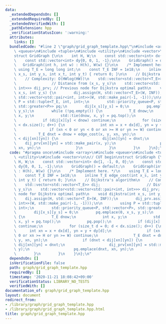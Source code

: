 ```yaml
---
data:
  _extendedDependsOn: []
  _extendedRequiredBy: []
  _extendedVerifiedWith: []
  _pathExtension: hpp
  _verificationStatusIcon: ':warning:'
  attributes:
    links: []
  bundledCode: "#line 2 \"graph/grid_graph_template.hpp\"\n#include <array>\n#include\
    \ <queue>\n#include <tuple>\n#include <utility>\n#include <vector>\n\n// CUT begin\n\
    struct GridGraph {\n\n    int H, W;\n    const std::vector<int> dx{1, -1, 0, 0};\n\
    \    const std::vector<int> dy{0, 0, 1, -1};\n\n    GridGraph() = default;\n \
    \   GridGraph(int h, int w) : H(h), W(w) {}\n\n    /* Implement here. */\n   \
    \ using T_E = long long int;\n    const T_E INF = 1e18;\n    inline T_E edge_cost(int\
    \ x_s, int y_s, int x_t, int y_t) { return 0; }\n\n    // Dijkstra's algorithm\n\
    \    // Complexity: O(HWlog(HW))\n    std::vector<std::vector<T_E>> dij;     \
    \                // Distance from (x_s, y_s)\n    std::vector<std::vector<std::pair<int,\
    \ int>>> dij_prv; // Previous node for Dijkstra optimal path\n    void dijkstra(int\
    \ x_s, int y_s) {\n        dij.assign(H, std::vector<T_E>(W, INF));\n        dij_prv.assign(H,\
    \ std::vector<std::pair<int, int>>(W, std::make_pair(-1, -1)));\n\n        using\
    \ P = std::tuple<T_E, int, int>;\n        std::priority_queue<P, std::vector<P>,\
    \ std::greater<P>> pq;\n        dij[x_s][y_s] = 0;\n        pq.emplace(0, x_s,\
    \ y_s);\n        while (!pq.empty()) {\n            T_E dnow;\n            int\
    \ x, y;\n            std::tie(dnow, x, y) = pq.top();\n            pq.pop();\n\
    \            if (dij[x][y] < dnow) continue;\n            for (size_t d = 0; d\
    \ < dx.size(); d++) {\n                int xn = x + dx[d], yn = y + dy[d];\n \
    \               if (xn < 0 or yn < 0 or xn >= H or yn >= W) continue;\n      \
    \          T_E dnxt = dnow + edge_cost(x, y, xn, yn);\n                if (dnxt\
    \ < dij[xn][yn]) {\n                    dij[xn][yn] = dnxt;\n                \
    \    dij_prv[xn][yn] = std::make_pair(x, y);\n                    pq.emplace(dnxt,\
    \ xn, yn);\n                }\n            }\n        }\n    }\n};\n"
  code: "#pragma once\n#include <array>\n#include <queue>\n#include <tuple>\n#include\
    \ <utility>\n#include <vector>\n\n// CUT begin\nstruct GridGraph {\n\n    int\
    \ H, W;\n    const std::vector<int> dx{1, -1, 0, 0};\n    const std::vector<int>\
    \ dy{0, 0, 1, -1};\n\n    GridGraph() = default;\n    GridGraph(int h, int w)\
    \ : H(h), W(w) {}\n\n    /* Implement here. */\n    using T_E = long long int;\n\
    \    const T_E INF = 1e18;\n    inline T_E edge_cost(int x_s, int y_s, int x_t,\
    \ int y_t) { return 0; }\n\n    // Dijkstra's algorithm\n    // Complexity: O(HWlog(HW))\n\
    \    std::vector<std::vector<T_E>> dij;                     // Distance from (x_s,\
    \ y_s)\n    std::vector<std::vector<std::pair<int, int>>> dij_prv; // Previous\
    \ node for Dijkstra optimal path\n    void dijkstra(int x_s, int y_s) {\n    \
    \    dij.assign(H, std::vector<T_E>(W, INF));\n        dij_prv.assign(H, std::vector<std::pair<int,\
    \ int>>(W, std::make_pair(-1, -1)));\n\n        using P = std::tuple<T_E, int,\
    \ int>;\n        std::priority_queue<P, std::vector<P>, std::greater<P>> pq;\n\
    \        dij[x_s][y_s] = 0;\n        pq.emplace(0, x_s, y_s);\n        while (!pq.empty())\
    \ {\n            T_E dnow;\n            int x, y;\n            std::tie(dnow,\
    \ x, y) = pq.top();\n            pq.pop();\n            if (dij[x][y] < dnow)\
    \ continue;\n            for (size_t d = 0; d < dx.size(); d++) {\n          \
    \      int xn = x + dx[d], yn = y + dy[d];\n                if (xn < 0 or yn <\
    \ 0 or xn >= H or yn >= W) continue;\n                T_E dnxt = dnow + edge_cost(x,\
    \ y, xn, yn);\n                if (dnxt < dij[xn][yn]) {\n                   \
    \ dij[xn][yn] = dnxt;\n                    dij_prv[xn][yn] = std::make_pair(x,\
    \ y);\n                    pq.emplace(dnxt, xn, yn);\n                }\n    \
    \        }\n        }\n    }\n};\n"
  dependsOn: []
  isVerificationFile: false
  path: graph/grid_graph_template.hpp
  requiredBy: []
  timestamp: '2020-11-21 18:08:42+09:00'
  verificationStatus: LIBRARY_NO_TESTS
  verifiedWith: []
documentation_of: graph/grid_graph_template.hpp
layout: document
redirect_from:
- /library/graph/grid_graph_template.hpp
- /library/graph/grid_graph_template.hpp.html
title: graph/grid_graph_template.hpp
---
```

